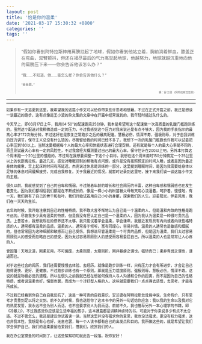 ```yaml
---
layout: post
title: '恰是你的温柔'
date: '2021-03-17 15:30:32 +0800'
categories: ''
tags: ''
---
```


> <small> “假如你看到阿特拉斯神用肩膀扛起了地球，假如你看到他站立着，胸前淌着鲜血，膝盖正在弯曲，双臂颤抖，但还在竭尽最后的气力高举起地球，他越努力，地球就越沉重地向他的肩膀压下来——你会告诉他该怎么办？”
>
> <small>“我……不知道。他……能怎么样？你会告诉他什么？”
>
> <small>“耸耸肩。”
>
> <div style="text-align: right"><small>摘：安·兰德 《阿特拉斯耸耸肩》</small></div>

- - - 
- - -

如果你有一天追更到这里，我希望我的这篇小作文可以给你带来些许思考和慰藉。不过在正式开篇之前，我还是想谈一谈最近的跑步。这有点像是王小波的杂文集的文章中在开篇中经常说到的，我年轻时插过队什么的。

今天早上，即03月17日上午，我用04'50"的配速跑完25分钟。我本是希望用这个配速做一次高质量的乳酸门槛跑训练的，虽然这个配速对我稍微造成一定的压力，不过我感觉这个压力对我来说还是有点不够大，因为我的手表指示的最高心率才172次每分钟，不过这好在是恢复正常跑步之后的最高配速。慧极必伤，情深不寿，强极则辱，对于自我训练的压力调节，保守主义总没有什么错的，尽管留给我的时间已经不多了。我想下一次的乳酸门槛跑也许我可以试着把心率压到180以上。当然这要根据每个人的最大心率和体能状态进行合理安排。还有就是每个人的最大心率是不同的，而且测试最大心率有一定的风险性，不过我曾经大概测量过自己的最大心率，保守估计在200以上吧。另外本打算这个周末跑一个20公里的慢跑的，不过现在我想要调整一下这个小目标，我想在这个周末用时150分钟搞定一个25公里以上的长距离拉练。最近几天，感觉对睡眠控制的稍微有点问题，或许是没有按照预定的时间入睡，或者是因为最近身体的疲惫，早上起床的时间有所延迟。杰克说过休息是训练的一部分，这里提到睡眠时间，是因为我需要给身体以足够的休息时间缓解疲劳，完成自我修复。关于我最近的情况，就暂时记录到这里吧，接下来我们谈一谈这篇小作文的主题。

很久以前，我就感觉到了自己的自卑和懦弱。不过随着年龄的增长和社会阅历的丰富，这种自卑感和懦弱感也在发生着变化。因为我们都相信我们都是在不断成长的，像是一棵小小的树苗被父母每天用心浇灌着，呵护着。慢慢地，有一天，我们拥有了自己的骨干和枝叶，我们开始试着用自己小小的身躯，探索我们的人生。迎着阳光，伴着风雨，我们在一天天的生长。

去年的时候，我开始注意到自己的性格特质。我不敢大言不惭地认为自己是一个温柔的人，但是温和内敛的性格是跑不远的。尽管我多少具有温柔的特质，但是我没有把认定自己是一个温柔的人，因为我认为温柔是一种很可贵的品质。上善若水，我想我现在的修养还不太够，我只能试着学会温柔，学会谦卑。我最近发现具有内向或者内敛性格特质的人，通常都有温柔的品质。温柔的人，通常善于倾听，富有同理心，容易共情，温柔的人通常也是敏感和细腻的，但也常常因为这种细腻和敏感而让自己受伤。我想说尽管温柔是一个可贵的品质，但是因为温柔，我们太过容易照顾别人的感受而忽略自己的感受，因为太过容易照顾别人的感受而容易委屈自己，所以温柔的人也是常常让人心疼的人。

曾国藩：天地之道，刚柔互用，不可偏废，太柔则靡，太刚则折。刚非暴虐之谓也，强矫而已；柔非卑弱之谓也，谦退而已。

对于这些社会的阅历，我们还需要慢慢去体验、去经历，就像是跑步训练一样，只有压力才会有所进步，才会让自己跑得更快、更好、更健康。不过跑步训练也有一个原则，那就是压力适度原则。强极则辱，慧极必伤，情深不寿。这说的就是物极必反的道理。所以在很久之前我就已经在想如何保持人与人沟通和合作的距离，而不是因为自己的性格特质，或者说温柔也好，懦弱也罢，而成为一个讨好型人格的人。这些就需要我们一点点得去感悟，去思考，才能有所成长。

不过我已经看到你自己在自我反抗了，这是一种可贵的自我意识。安兰德在阿特拉斯耸耸肩中说，生命有价，只有思考才贵重到足以将之买到。前不久的时候，我也送给你了这本书中的另外一句话给你应急：我以我的生命以及我对它的热爱发誓，我永远不会为别人而活，也不会要求别人为我而活。前前不久，我也推荐另外一本心理学的书籍，即《冷暴力》。不过我感觉你应该是生活幸福的孩子，这本通篇都是讲精神虐待的书，可能对于你来说多少有点不太合适。不过不管怎么，我还是建议你试着读一读。当然这里并没有强求你的意思，我也没法强求，更没有权力强求，这也非我本性。我想是有心也好，无意也罢，每一个人读书都有自己的出发点和目的。我所做这些的，就是希望让我们学会保护自己。我们的温柔要留给爱我们，懂我们，欣赏我们的人。

我在办公室摸鱼的时间到了，让这些絮絮叨叨就此告一段落。祝你安好！

